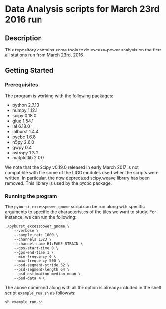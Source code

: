 # Data Analysis scripts for March 23rd 2016 run

## Description

This repository contains some tools to do excess-power analysis on the first
all stations run from March 23rd, 2016. 

## Getting Started

### Prerequisites

The program is working with the following packages:

- python       2.7.13
- numpy        1.12.1
- scipy        0.18.0
- glue         1.54.1
- lal          6.18.0
- lalburst     1.4.4
- pycbc        1.6.8
- h5py         2.6.0
- gwpy         0.4
- astropy      1.3.2
- matplotlib   2.0.0

We note that the Scipy v0.19.0 released in early March 2017 is not compatible
with the some of the LIGO modules used when the scripts were written. In
particular, the now deprecated scipy.weave library has been removed. This
library is used by the pycbc package.

### Running the program

The `pyburst_excesspower_gnome` script can be run along with specific arguments
to specific the characteristics of the tiles we want to study. For instance,
we can run the following:

	./pyburst_excesspower_gnome \
		--verbose \
		--sample-rate 1000 \
		--channels 1023 \
		--channel-name H1:FAKE-STRAIN \
		--gps-start-time 0 \
		--gps-end-time 1 \
		--min-frequency 0 \
		--max-frequency 500 \
		--psd-segment-stride 32 \
		--psd-segment-length 64 \
		--psd-estimation median-mean \
		--pad-data 4 \

The above command along with all the option is already included in the shell script
`example_run.sh` as followws:

	sh example_run.sh
